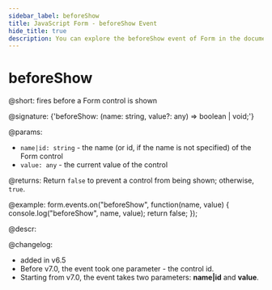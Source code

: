 ```yaml
---
sidebar_label: beforeShow
title: JavaScript Form - beforeShow Event 
hide_title: true
description: You can explore the beforeShow event of Form in the documentation of the DHTMLX JavaScript UI library. Browse developer guides and API reference, try out code examples and live demos, and download a free 30-day evaluation version of DHTMLX Suite 7.
---
```

 
# beforeShow

@short: fires before a Form control is shown

@signature: {'beforeShow: (name: string, value?: any) => boolean | void;'}

@params:
- `name|id: string` - the name (or id, if the name is not specified) of the Form control
- `value: any` - the current value of the control

@returns:
Return `false` to prevent a control from being shown; otherwise, `true`.

@example:
form.events.on("beforeShow", function(name, value) {
    console.log("beforeShow", name, value); 
    return false;
});

@descr:

@changelog:
- added in v6.5
- Before v7.0, the event took one parameter - the control id.
- Starting from v7.0, the event takes two parameters: **name|id** and **value**.

[comment]: # (@relatedapi: form/api/form_aftershow_event.md)
